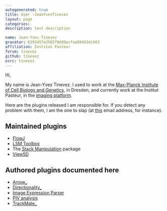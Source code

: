 ```yaml
---
autogenerated: true
title: User ›JeanYvesTinevez
layout: page
categories: 
description: test description

name: Jean-Yves Tinevez
gravatar: 8393457e2502f0dd9acfaa88483dcb03
affiliation: Institut Pasteur
forum: tinevez
github: tinevez
osrc: tinevez
---
```


Hi,

My name is Jean-Yves Tinevez. I used to work at the [Max-Planck Institute of Cell Biology and Genetics](http://mpi-cbg.de), in Dresden, and currently work at the Institut Pasteur, in the [imaging platform](http://www.pasteur.fr/ip/easysite/go/03b-000011-04a/recherche/plates-formes-technologiques/technopole-de-l-institut-pasteur/imagopole).

Here are the plugins released I am responsible for. If you detect any problem with them, I am the one to slap (at [this](mailto:jeanyves.tinevez_at_gmail.com) email address, for instance).

Maintained plugins
------------------

-   [FlowJ](/plugins/flowj)
-   [LSM Toolbox](/formats/lsm)
-   The [Stack Manipulation](/plugins/stack-manipulation) package
-   [View5D](/plugins/view5d)

Authored plugins documented here
--------------------------------

-   [Arrow\_](/plugins/arrow)
-   [Directionality\_](/plugins/directionality)
-   [Image Expression Parser](/plugins/image-expression-parser)
-   [PIV analysis](/plugins/piv-analyser)
-   [TrackMate\_](/plugins/trackmate)
